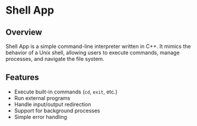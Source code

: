 # Shell App

## Overview

Shell App is a simple command-line interpreter written in C++. It mimics the behavior of a Unix shell, allowing users to execute commands, manage processes, and navigate the file system.

## Features

- Execute built-in commands (`cd`, `exit`, etc.)
- Run external programs
- Handle input/output redirection
- Support for background processes
- Simple error handling

